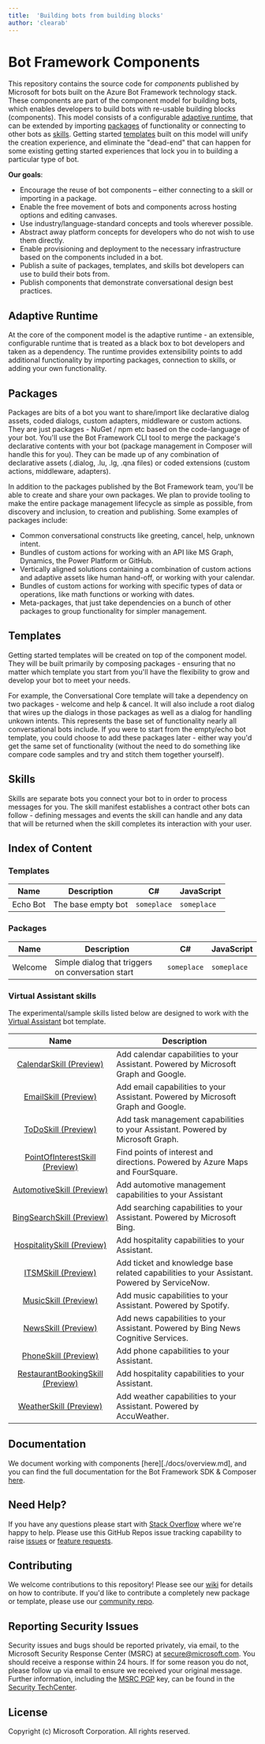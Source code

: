 ```yaml
---
title:  'Building bots from building blocks'
author: 'clearab'
---
```

# Bot Framework Components

This repository contains the source code for *components* published by Microsoft for bots built on the Azure Bot Framework technology stack. These components are part of the component model for building bots, which enables developers to build bots with re-usable building blocks (components). This model consists of a configurable [adaptive runtime](#adaptive-runtime), that can be extended by importing [packages](#packages) of functionality or connecting to other bots as [skills](#skills). Getting started [templates](#templates) built on this model will unify the creation experience, and eliminate the "dead-end" that can happen for some existing getting started experiences that lock you in to building a particular type of bot.

**Our goals**:

* Encourage the reuse of bot components – either connecting to a skill or importing in a package.
* Enable the free movement of bots and components across hosting options and editing canvases.
* Use industry/language-standard concepts and tools wherever possible.
* Abstract away platform concepts for developers who do not wish to use them directly.
* Enable provisioning and deployment to the necessary infrastructure based on the components included in a bot.
* Publish a suite of packages, templates, and skills bot developers can use to build their bots from.
* Publish components that demonstrate conversational design best practices.

## Adaptive Runtime

At the core of the component model is the adaptive runtime - an extensible, configurable runtime that is treated as a black box to bot developers and taken as a dependency. The runtime provides extensibility points to add additional functionality by importing packages, connection to skills, or adding your own functionality.

## Packages

Packages are bits of a bot you want to share/import like declarative dialog assets, coded dialogs, custom adapters, middleware or custom actions. They are just packages  - NuGet / npm etc based on the code-language of your bot. You'll use the Bot Framework CLI tool to merge the package's declarative contents with your bot (package management in Composer will handle this for you). They can be made up of any combination of declarative assets (.dialog, .lu, .lg, .qna files) or coded extensions (custom actions, middleware, adapters).

In addition to the packages published by the Bot Framework team, you'll be able to create and share your own packages. We plan to provide tooling to make the entire package management lifecycle as simple as possible, from discovery and inclusion, to creation and publishing. Some examples of packages include:

* Common conversational constructs like greeting, cancel, help, unknown intent.
* Bundles of custom actions for working with an API like MS Graph, Dynamics, the Power Platform or GitHub.
* Vertically aligned solutions containing a combination of custom actions and adaptive assets like human hand-off, or working with your calendar.
* Bundles of custom actions for working with specific types of data or operations, like math functions or working with dates.
* Meta-packages, that just take dependencies on a bunch of other packages to group functionality for simpler management.

## Templates

Getting started templates will be created on top of the component model. They will be built primarily by composing packages - ensuring that no matter which template you start from you'll have the flexibility to grow and develop your bot to meet your needs.

For example, the Conversational Core template will take a dependency on two packages - welcome and  help & cancel. It will also include a root dialog that wires up the dialogs in those packages as well as a dialog for handling unkown intents. This represents the base set of functionality nearly all conversational bots include. If you were to start from the empty/echo bot template, you could choose to add these packages later - either way you'd get the same set of functionality (without the need to do something like compare code samples and try and stitch them together yourself).

## Skills

Skills are separate bots you connect your bot to in order to process messages for you. The skill manifest establishes a contract other bots can follow - defining messages and events the skill can handle and any data that will be returned when the skill completes its interaction with your user.

## Index of Content

### Templates

| Name         | Description |  C#  | JavaScript |
|:------------:|-------------|------|------------|
|Echo Bot | The base empty bot | `someplace` | `someplace` |

### Packages

| Name         | Description |  C#  | JavaScript |
|:------------:|-------------|------|------------|
|Welcome | Simple dialog that triggers on conversation start | `someplace` | `someplace` |

### Virtual Assistant skills

The experimental/sample skills listed below are designed to work with the [Virtual Assistant](https://docs.microsoft.com/en-us/azure/bot-service/bot-builder-virtual-assistant-introduction?view=azure-bot-service-4.0) bot template.

| Name | Description |  
|:------------:|------------| 
|[CalendarSkill (Preview)](https://aka.ms/bfcalendarskill) | Add calendar capabilities to your Assistant. Powered by Microsoft Graph and Google. |
|[EmailSkill (Preview)](https://aka.ms/bfemailskill) | Add email capabilities to your Assistant. Powered by Microsoft Graph and Google. |
|[ToDoSkill (Preview)](https://aka.ms/bftodoskill) | Add task management capabilities to your Assistant. Powered by Microsoft Graph. |
|[PointOfInterestSkill (Preview)](https://aka.ms/bfpoiskill) | Find points of interest and directions. Powered by Azure Maps and FourSquare. |
|[AutomotiveSkill (Preview)](https://aka.ms/bfautoskill) | Add automotive management capabilities to your Assistant |
|[BingSearchSkill (Preview)](https://aka.ms/bfbingsearchskill) | Add searching capabilities to your Assistant. Powered by Microsoft Bing. |
|[HospitalitySkill (Preview)](https://aka.ms/bfhospitalityskill) | Add hospitality capabilities to your Assistant. |
|[ITSMSkill (Preview)](https://aka.ms/bfitsmskill) | Add ticket and knowledge base related capabilities to your Assistant. Powered by ServiceNow. |
|[MusicSkill (Preview)](https://aka.ms/bfmusicskill) | Add music capabilities to your Assistant. Powered by Spotify. |
|[NewsSkill (Preview)](https://aka.ms/bfnewsskill) | Add news capabilities to your Assistant. Powered by Bing News Cognitive Services. |
|[PhoneSkill (Preview)](https://aka.ms/bfphoneskill) | Add phone capabilities to your Assistant. |
|[RestaurantBookingSkill (Preview)](https://aka.ms/bfrestaurantbookingskill) | Add hospitality capabilities to your Assistant. |
|[WeatherSkill (Preview)](https://aka.ms/bfweatherskill) | Add weather capabilities to your Assistant. Powered by AccuWeather. |

## Documentation

We document working with components [here][./docs/overview.md], and you can find the full documentation for the Bot Framework SDK & Composer [here](https://aka.ms/botdocs).

## Need Help?

If you have any questions please start with [Stack Overflow](https://stackoverflow.com/questions/tagged/botframework) where we're happy to help. Please use this GitHub Repos issue tracking capability to raise [issues](https://github.com/Microsoft/botframework-skills/issues/new?assignees=&labels=Type%3A+Bug&template=bug_report.md&title=) or [feature requests](https://github.com/Microsoft/botframework-skills/issues/new?assignees=&labels=Type%3A+Feature&template=feature_request.md&title=).

## Contributing

We welcome contributions to this repository! Please see our [wiki](https://github.com/microsoft/botframework-components/wiki) for details on how to contribute. If you'd like to contribute a completely new package or template, please use our [community repo](https://github.com/BotBuilderCommunity/).

## Reporting Security Issues
Security issues and bugs should be reported privately, via email, to the Microsoft Security Response Center (MSRC) at [secure@microsoft.com](mailto:secure@microsoft.com). You should receive a response within 24 hours. If for some reason you do not, please follow up via email to ensure we received your original message. Further information, including the [MSRC PGP](https://technet.microsoft.com/en-us/security/dn606155) key, can be found in the [Security TechCenter](https://technet.microsoft.com/en-us/security/default).

## License
Copyright (c) Microsoft Corporation. All rights reserved.
